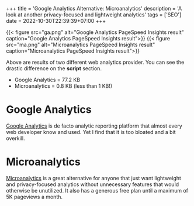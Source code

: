 +++
title = 'Google Analytics Alternative: Microanalytics'
description = 'A look at another privacy-focused and lightweight analytics'
tags = ['SEO']
date = 2022-10-30T22:39:39+07:00
+++

{{< figure src="ga.png" alt="Google Analytics PageSpeed Insights result" caption="Google Analytics PageSpeed Insights result">}}
{{< figure src="ma.png" alt="Microanalytics PageSpeed Insights result" caption="Microanalytics PageSpeed Insights result">}}

Above are results of two different web analytics provider. You can see the drastic difference on the **script** section.

- Google Analytics = 77.2 KB
- Microanalytics = 0.8 KB (less than 1 KB!)

# Google Analytics

[Google Analytics](https://analytics.google.com/) is de facto analytic reporting platform that almost every web developer know and used. Yet I find that it is too bloated and a bit overkill.

# Microanalytics

[Microanalytics](https://microanalytics.io) is a great alternative for anyone that just want lightweight and privacy-focused analytics without unnecessary features that would otherwise be unutilized. It also has a generous free plan until a maximum of 5K pageviews a month.

